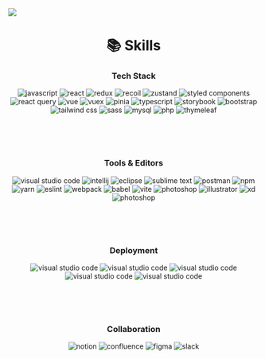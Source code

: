<img src="https://capsule-render.vercel.app/api?type=waving&color=auto&height=240&section=header&text=about%20soohyun&fontSize=80" />

# <div align="center">📚 Skills</div>

### <div align="center">Tech Stack</div>
<div align="center">
    <img src="https://img.shields.io/badge/javascript-F7DF1E?style=for-the-badge&logo=javascript&logoColor=black" alt="javascript" /> <img src="https://img.shields.io/badge/react-61DAFB?style=for-the-badge&logo=react&logoColor=black" alt="react" /> <img src="https://img.shields.io/badge/redux-61DAFB?style=for-the-badge&logo=react&logoColor=black" alt="redux" /> <img src="https://img.shields.io/badge/recoil-61DAFB?style=for-the-badge&logo=react&logoColor=black" alt="recoil" /> <img src="https://img.shields.io/badge/zustand-61DAFB?style=for-the-badge&logo=react&logoColor=black" alt="zustand" /> <img src="https://img.shields.io/badge/styled_components-DB7093?style=for-the-badge&logo=styledcomponents&logoColor=white" alt="styled components" /> <img src="https://img.shields.io/badge/react_query-FF4154?style=for-the-badge&logo=reactquery&logoColor=white" alt="react query" /> <img src="https://img.shields.io/badge/vue-4FC08D?style=for-the-badge&logo=vue.js&logoColor=white" alt="vue" /> <img src="https://img.shields.io/badge/vuex-4FC08D?style=for-the-badge&logo=vue.js&logoColor=white" alt="vuex" /> <img src="https://img.shields.io/badge/pinia-FFD859?style=for-the-badge&logo=vue.js&logoColor=4FC08D" alt="pinia" /> <img src="https://img.shields.io/badge/typescript-3178C6?style=for-the-badge&logo=typescript&logoColor=white" alt="typescript" /> <img src="https://img.shields.io/badge/storybook-FF4785?style=for-the-badge&logo=storybook&logoColor=white" alt="storybook" /> <img src="https://img.shields.io/badge/bootstrap-7952B3?style=for-the-badge&logo=bootstrap&logoColor=white" alt="bootstrap" /> <img src="https://img.shields.io/badge/tailwind_css-06B6D4?style=for-the-badge&logo=tailwindcss&logoColor=white" alt="tailwind css" /> <img src="https://img.shields.io/badge/sass-CC6699?style=for-the-badge&logo=sass&logoColor=white" alt="sass" /> <img src="https://img.shields.io/badge/mysql-4479A1?style=for-the-badge&logo=mysql&logoColor=white" alt="mysql" /> <img src="https://img.shields.io/badge/php-777BB4?style=for-the-badge&logo=php&logoColor=white" alt="php" /> <img src="https://img.shields.io/badge/thymeleaf-005F0F?style=for-the-badge&logo=thymeleaf&logoColor=white" alt="thymeleaf" />
</div>

<br /><br /><br />

### <div align="center">Tools & Editors</div>
<div align="center">
    <img src="https://img.shields.io/badge/visual_studio_code-007ACC?style=for-the-badge" alt="visual studio code" /> <img src="https://img.shields.io/badge/intellij-000000?style=for-the-badge&logo=intellij" alt="intellij" /> <img src="https://img.shields.io/badge/eclipse-2C2255?style=for-the-badge&logo=eclipse&logoColor=white" alt="eclipse" /> <img src="https://img.shields.io/badge/sublime_text-FF9800?style=for-the-badge&logo=sublimetext&logoColor=white" alt="sublime text" /> <img src="https://img.shields.io/badge/postman-FF6C37?style=for-the-badge&logo=postman&logoColor=white" alt="postman" /> <img src="https://img.shields.io/badge/npm-CB3837?style=for-the-badge&logo=npm&logoColor=white" alt="npm" /> <img src="https://img.shields.io/badge/yarn-2C8EBB?style=for-the-badge&logo=yarn&logoColor=white" alt="yarn" /> <img src="https://img.shields.io/badge/eslint-4B32C3?style=for-the-badge&logo=eslint&logoColor=white" alt="eslint" /> <img src="https://img.shields.io/badge/webpack-8DD6F9?style=for-the-badge&logo=webpack&logoColor=black" alt="webpack" /> <img src="https://img.shields.io/badge/babel-F9DC3E?style=for-the-badge&logo=babel&logoColor=black" alt="babel" /> <img src="https://img.shields.io/badge/vite-646CFF?style=for-the-badge&logo=vite&logoColor=white" alt="vite" /> <img src="https://img.shields.io/badge/photoshop-31A8FF?style=for-the-badge&logo=adobephotoshop&logoColor=white" alt="photoshop" /> <img src="https://img.shields.io/badge/illustrator-FF9A00?style=for-the-badge&logo=adobeillustrator&logoColor=white" alt="illustrator" /> <img src="https://img.shields.io/badge/xd-FF61F6?style=for-the-badge&logo=adobexd&logoColor=white" alt="xd" /> <img src="https://img.shields.io/badge/photoshop-31A8FF?style=for-the-badge&logo=adobephotoshop&logoColor=white" alt="photoshop" />
</div>

<br /><br /><br />

### <div align="center">Deployment</div>
<div align="center">
    <img src="https://img.shields.io/badge/git-F05032?style=for-the-badge&logo=git&logoColor=white" alt="visual studio code" /> <img src="https://img.shields.io/badge/github-181717?style=for-the-badge&logo=github&logoColor=white" alt="visual studio code" /> <img src="https://img.shields.io/badge/gitlab-FC6D26?style=for-the-badge&logo=gitlab&logoColor=white" alt="visual studio code" /> <img src="https://img.shields.io/badge/github_actions-2088FF?style=for-the-badge&logo=githubactions&logoColor=white" alt="visual studio code" /> <img src="https://img.shields.io/badge/aws-FF9900?style=for-the-badge&logo=amazonwebservices&logoColor=white" alt="visual studio code" />
</div>

<br /><br /><br />

### <div align="center">Collaboration</div>
<div align="center">
    <img src="https://img.shields.io/badge/notion-000000?style=for-the-badge&logo=notion&logoColor=white" alt="notion" /> <img src="https://img.shields.io/badge/confluence-172B4D?style=for-the-badge&logo=confluence&logoColor=white" alt="confluence" /> <img src="https://img.shields.io/badge/figma-F24E1E?style=for-the-badge&logo=figma&logoColor=white" alt="figma" /> <img src="https://img.shields.io/badge/slack-4A154B?style=for-the-badge&logo=slack&logoColor=white" alt="slack" />
</div>
